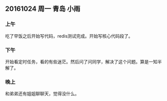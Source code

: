 ## 20161024 周一 青岛 小雨

### 上午

吃了早饭之后开始写代码，redis测试完成。开始写核心代码段了。

### 下午

开始看定时任务，看的有些迷茫。然后问了问同学，解决了这个问题。算是一知半解了。

### 晚上

和弟弟还有姐姐聊聊天，觉得没什么。 

